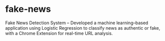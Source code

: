 # fake-news
Fake News Detection System – Developed a machine learning–based application using Logistic Regression to classify news as authentic or fake, with a Chrome Extension for real-time URL analysis.
